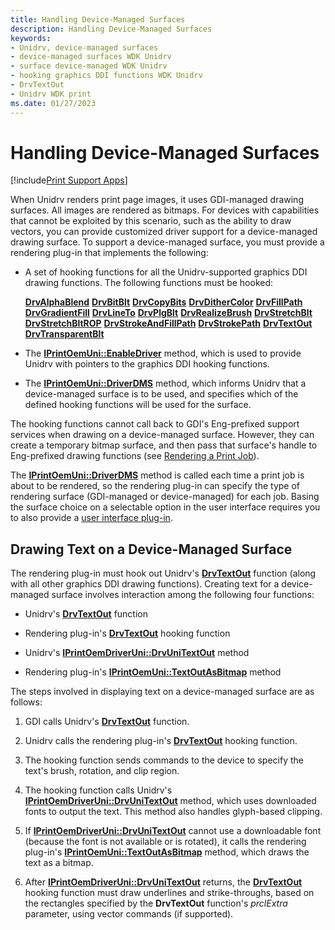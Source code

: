```yaml
---
title: Handling Device-Managed Surfaces
description: Handling Device-Managed Surfaces
keywords:
- Unidrv, device-managed surfaces
- device-managed surfaces WDK Unidrv
- surface device-managed WDK Unidrv
- hooking graphics DDI functions WDK Unidrv
- DrvTextOut
- Unidrv WDK print
ms.date: 01/27/2023
---
```


# Handling Device-Managed Surfaces

[!include[Print Support Apps](../includes/print-support-apps.md)]

When Unidrv renders print page images, it uses GDI-managed drawing surfaces. All images are rendered as bitmaps. For devices with capabilities that cannot be exploited by this scenario, such as the ability to draw vectors, you can provide customized driver support for a device-managed drawing surface. To support a device-managed surface, you must provide a rendering plug-in that implements the following:

- A set of hooking functions for all the Unidrv-supported graphics DDI drawing functions. The following functions must be hooked:

    [**DrvAlphaBlend**](/windows/win32/api/winddi/nf-winddi-drvalphablend)
    [**DrvBitBlt**](/windows/win32/api/winddi/nf-winddi-drvbitblt)
    [**DrvCopyBits**](/windows/win32/api/winddi/nf-winddi-drvcopybits)
    [**DrvDitherColor**](/windows/win32/api/winddi/nf-winddi-drvdithercolor)
    [**DrvFillPath**](/windows/win32/api/winddi/nf-winddi-drvfillpath)
    [**DrvGradientFill**](/windows/win32/api/winddi/nf-winddi-drvgradientfill)
    [**DrvLineTo**](/windows/win32/api/winddi/nf-winddi-drvlineto)
    [**DrvPlgBlt**](/windows/win32/api/winddi/nf-winddi-drvplgblt)
    [**DrvRealizeBrush**](/windows/win32/api/winddi/nf-winddi-drvrealizebrush)
    [**DrvStretchBlt**](/windows/win32/api/winddi/nf-winddi-drvstretchblt)
    [**DrvStretchBltROP**](/windows/win32/api/winddi/nf-winddi-drvstretchbltrop)
    [**DrvStrokeAndFillPath**](/windows/win32/api/winddi/nf-winddi-drvstrokeandfillpath)
    [**DrvStrokePath**](/windows/win32/api/winddi/nf-winddi-drvstrokepath)
    [**DrvTextOut**](/windows/win32/api/winddi/nf-winddi-drvtextout)
    [**DrvTransparentBlt**](/windows/win32/api/winddi/nf-winddi-drvtransparentblt)

- The [**IPrintOemUni::EnableDriver**](/windows-hardware/drivers/ddi/prcomoem/nf-prcomoem-iprintoemuni-enabledriver) method, which is used to provide Unidrv with pointers to the graphics DDI hooking functions.

- The [**IPrintOemUni::DriverDMS**](/windows-hardware/drivers/ddi/prcomoem/nf-prcomoem-iprintoemuni-driverdms) method, which informs Unidrv that a device-managed surface is to be used, and specifies which of the defined hooking functions will be used for the surface.

The hooking functions cannot call back to GDI's Eng-prefixed support services when drawing on a device-managed surface. However, they can create a temporary bitmap surface, and then pass that surface's handle to Eng-prefixed drawing functions (see [Rendering a Print Job](rendering-a-print-job.md)).

The [**IPrintOemUni::DriverDMS**](/windows-hardware/drivers/ddi/prcomoem/nf-prcomoem-iprintoemuni-driverdms) method is called each time a print job is about to be rendered, so the rendering plug-in can specify the type of rendering surface (GDI-managed or device-managed) for each job. Basing the surface choice on a selectable option in the user interface requires you to also provide a [user interface plug-in](user-interface-plug-ins.md).

## Drawing Text on a Device-Managed Surface

The rendering plug-in must hook out Unidrv's [**DrvTextOut**](/windows/win32/api/winddi/nf-winddi-drvtextout) function (along with all other graphics DDI drawing functions). Creating text for a device-managed surface involves interaction among the following four functions:

- Unidrv's [**DrvTextOut**](/windows/win32/api/winddi/nf-winddi-drvtextout) function

- Rendering plug-in's [**DrvTextOut**](/windows/win32/api/winddi/nf-winddi-drvtextout) hooking function

- Unidrv's [**IPrintOemDriverUni::DrvUniTextOut**](/windows-hardware/drivers/ddi/prcomoem/nf-prcomoem-iprintoemdriveruni-drvunitextout) method

- Rendering plug-in's [**IPrintOemUni::TextOutAsBitmap**](/windows-hardware/drivers/ddi/prcomoem/nf-prcomoem-iprintoemuni-textoutasbitmap) method

The steps involved in displaying text on a device-managed surface are as follows:

1. GDI calls Unidrv's [**DrvTextOut**](/windows/win32/api/winddi/nf-winddi-drvtextout) function.

1. Unidrv calls the rendering plug-in's [**DrvTextOut**](/windows/win32/api/winddi/nf-winddi-drvtextout) hooking function.

1. The hooking function sends commands to the device to specify the text's brush, rotation, and clip region.

1. The hooking function calls Unidrv's [**IPrintOemDriverUni::DrvUniTextOut**](/windows-hardware/drivers/ddi/prcomoem/nf-prcomoem-iprintoemdriveruni-drvunitextout) method, which uses downloaded fonts to output the text. This method also handles glyph-based clipping.

1. If [**IPrintOemDriverUni::DrvUniTextOut**](/windows-hardware/drivers/ddi/prcomoem/nf-prcomoem-iprintoemdriveruni-drvunitextout) cannot use a downloadable font (because the font is not available or is rotated), it calls the rendering plug-in's [**IPrintOemUni::TextOutAsBitmap**](/windows-hardware/drivers/ddi/prcomoem/nf-prcomoem-iprintoemuni-textoutasbitmap) method, which draws the text as a bitmap.

1. After [**IPrintOemDriverUni::DrvUniTextOut**](/windows-hardware/drivers/ddi/prcomoem/nf-prcomoem-iprintoemdriveruni-drvunitextout) returns, the [**DrvTextOut**](/windows/win32/api/winddi/nf-winddi-drvtextout) hooking function must draw underlines and strike-throughs, based on the rectangles specified by the **DrvTextOut** function's *prclExtra* parameter, using vector commands (if supported).

